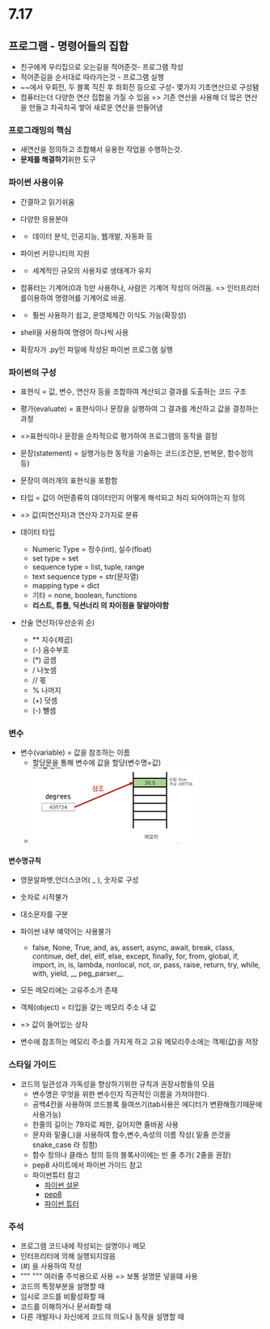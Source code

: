 # 7.17 
## 프로그램 - 명령어들의 집합

* 친구에게 우리집으로 오는길을 적어준것- 프로그램 작성
* 적어준길을 순서대로 따라가는것 - 프로그램 실행
* ~~에서 우회전, 두 블록 직진 후 좌회전 등으로 구성- 몇가지 기초연산으로 구성됌
* 컴퓨터는더 다양한 연산 집합을 가질 수 있음 
=> 기존 연산을 사용해 더 많은 연산을 만들고 차곡차곡 쌓아 새로운 연산을 만들어냄

### 프로그래밍의 핵심
* 새연산을 정의하고 조합해서 유용한 작업을 수행하는것.
* **문제를 해결하기**위한 도구

### 파이썬 사용이유
* 간결하고 읽기쉬움
* 다양한 응용분야
* * 데이터 분석, 인공지능, 웹개발, 자동화 등
* 파이썬 커뮤니티의 지원
* * 세계적인 규모의 사용자로 생태계가 유지

* 컴퓨터는 기계어(0과 1)만 사용하나, 사람은 기계어 작성이 어려움.
=> 인터프리터를이용하여 명령어를 기계어로 바꿈.
* * 훨씬 사용하기 쉽고, 운영체제간 이식도 가능(확장성)
* shell을 사용하여 명령어 하나씩 사용
* 확장자가 .py인 파일에 작성된 파이썬 프로그램 실행

### 파이썬의 구성
* 표현식 = 값, 변수, 연산자 등을 조합하여 계산되고 결과를 도출하는 코드 구조
* 평가(evaluate) = 표현식이나 문장을 실행하여 그 결과를 계산하고 값을 결정하는 과정
* =>표현식이나 문장을 순차적으로 평가하여 프로그램의 동작을 결정
* 문장(statement) = 실행가능한 동작을 기술하는 코드(조건문, 반복문, 함수정의 등)
* 문장이 여러개의 표현식을 포함함
* 타입 = 값이 어떤종류의 데이터인지 어떻게 해석되고 처리 되어야하는지 정의
* => 값(피연산자)과 연산자 2가지로 분류
* 데이터 타입
  * Numeric Type = 정수(int), 실수(float)
   * set type = set
   * sequence type = list, tuple, range
   * text sequence type = str(문자열)
   * mapping type = dict
   * 기타 = none, boolean, functions
   * **리스트, 튜플, 딕션너리 의 차이점을 잘알아야함**

* 산술 연산자(우선순위 순)
  * ** 지수(제곱)
  * (-) 음수부호
  * (*) 곱셈
  * / 나눗셈
  * // 몫
  * % 나머지
  * (+) 덧셈
  * (-) 뺼셈

### 변수
* 변수(variable) = 값을 참조하는 이름
  * 할당문을 통해 변수에 값을 할당(변수명=값)
  * ![변수](%EB%B3%80%EC%88%98.png)
#### 변수명규칙
  * 영문알파벳,언더스코어( _ ), 숫자로 구성
  * 숫자로 시작불가
  * 대소문자를 구분
  * 파이썬 내부 예약어는 사용불가
    * false, None, True, and, as, assert, async, await, break, class, continue, def, del, elif, else, except, finally, for, from, global, if, import, in, is, lambda, nonlocal, not, or, pass, raise, return, try, while, with, yield, __ peg_parser__

* 모든 메모리에는 고유주소가 존재
* 객체(object) = 타입을 갖는 메모리 주소 내 값
* => 값이 들어있는 상자
* 변수에 참조하는 메모리 주소를 가지게 하고 고유 메모리주소에는 객체(값)을 저장

### 스타일 가이드
* 코드의 일관성과 가독성을 향상하기위한 규칙과 권장사항들의 모음
  * 변수명은 무엇을 위한 변수인지 직관적인 이름을 가져야한다.
  * 공백4칸을 사용하여 코드블록 들여쓰기(tab사용은 에디터가 변환해줬기때문에 사용가능)
  * 한줄의 길이는 79자로 제한, 길어지면 줄바꿈 사용
  * 문자와 밑줄(_)을 사용하여 함수,변수,속성의 이름 작성( 밑줄 쓴것을 snake_case 라 칭함)
  * 함수 정의나 클래스 정의 등의 블록사이에는 빈 줄 추가( 2줄을 권장)
  * pep8 사이트에서 파이썬 가이드 참고
  * 파이썬튜터 참고
    * [파이썬 설문](https://www.jetbrains.com/ko-kr/lp/devecosystem-2022/)
    * [pep8](https://peps.python.org/pep-0008/)
    * [파이썬 튜터](https://pythontutor.com/)


### 주석
* 프로그램 코드내에 작성되는 설명이나 메모
* 인터프리터에 의해 실행되지않음
* (#) 을 사용하여 작성
* """	""" 여러줄 주석용으로 사용 => 보통 설명문 넣을떄 사용
* 코드의 특정부분을 설명할 때
* 임시로 코드를 비활성화할 때
* 코드를 이해하거나 문서화할 때
* 다른 개발자나 자신에게 코드의 의도나 동작을 설명할 때
